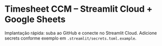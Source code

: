 # Timesheet CCM – Streamlit Cloud + Google Sheets

Implantação rápida: suba ao GitHub e conecte no Streamlit Cloud. Adicione secrets conforme exemplo em `.streamlit/secrets.toml.example`.
